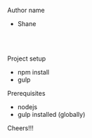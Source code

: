Author name<br/>
 - Shane

<br/>
<br/>

 Project setup <br/>
  - npm install <br/>
  - gulp <br/>


 Prerequisites <br/>
  - nodejs
  - gulp installed (globally)

  Cheers!!!
